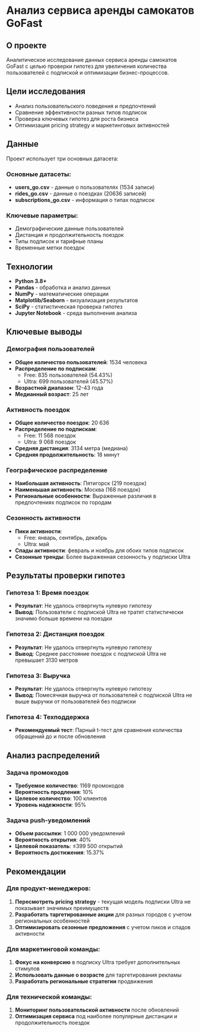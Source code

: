 # Анализ сервиса аренды самокатов GoFast

##  О проекте

Аналитическое исследование данных сервиса аренды самокатов GoFast с целью проверки гипотез для увеличения количества пользователей с подпиской и оптимизации бизнес-процессов.

##  Цели исследования

- Анализ пользовательского поведения и предпочтений
- Сравнение эффективности разных типов подписок
- Проверка ключевых гипотез для роста бизнеса
- Оптимизация pricing strategy и маркетинговых активностей

##  Данные

Проект использует три основных датасета:

### Основные датасеты:
- **users_go.csv** - данные о пользователях (1534 записи)
- **rides_go.csv** - данные о поездках (20636 записей)  
- **subscriptions_go.csv** - информация о типах подписок

### Ключевые параметры:
- Демографические данные пользователей
- Дистанция и продолжительность поездок
- Типы подписок и тарифные планы
- Временные метки поездок

##  Технологии

- **Python 3.8+**
- **Pandas** - обработка и анализ данных
- **NumPy** - математические операции
- **Matplotlib/Seaborn** - визуализация результатов
- **SciPy** - статистическая проверка гипотез
- **Jupyter Notebook** - среда выполнения анализа

##  Ключевые выводы

### Демография пользователей
- **Общее количество пользователей**: 1534 человека
- **Распределение по подпискам**:
  - Free: 835 пользователей (54.43%)
  - Ultra: 699 пользователей (45.57%)
- **Возрастной диапазон**: 12-43 года
- **Медианный возраст**: 25 лет

### Активность поездок
- **Общее количество поездок**: 20 636
- **Распределение по подпискам**:
  - Free: 11 568 поездок
  - Ultra: 9 068 поездок
- **Средняя дистанция**: 3134 метра (медиана)
- **Средняя продолжительность**: 18 минут

### Географическое распределение
- **Наибольшая активность**: Пятигорск (219 поездок)
- **Наименьшая активность**: Москва (168 поездок)
- **Региональные особенности**: Выраженные различия в предпочтениях подписок по городам

### Сезонность активности
- **Пики активности**: 
  - Free: январь, сентябрь, декабрь
  - Ultra: май
- **Спады активности**: февраль и ноябрь для обоих типов подписок
- **Сезонные тренды**: Более выраженная сезонность у подписки Ultra

##  Результаты проверки гипотез

### Гипотеза 1: Время поездок
- **Результат**: Не удалось отвергнуть нулевую гипотезу
- **Вывод**: Пользователи с подпиской Ultra не тратят статистически значимо больше времени на поездки

### Гипотеза 2: Дистанция поездок  
- **Результат**: Не удалось отвергнуть нулевую гипотезу
- **Вывод**: Среднее расстояние поездок с подпиской Ultra не превышает 3130 метров

### Гипотеза 3: Выручка
- **Результат**: Не удалось отвергнуть нулевую гипотезу
- **Вывод**: Помесячная выручка от пользователей с подпиской Ultra не выше выручки от пользователей без подписки

### Гипотеза 4: Техподдержка
- **Рекомендуемый тест**: Парный t-тест для сравнения количества обращений до и после обновления

##  Анализ распределений

### Задача промокодов
- **Требуемое количество**: 1169 промокодов
- **Вероятность продления**: 10%
- **Целевое количество**: 100 клиентов
- **Уровень надежности**: 95%

### Задача push-уведомлений
- **Объем рассылки**: 1 000 000 уведомлений
- **Вероятность открытия**: 40%
- **Целевой показатель**: ≤399 500 открытий
- **Вероятность достижения**: 15.37%

##  Рекомендации

### Для продукт-менеджеров:
1. **Пересмотреть pricing strategy** - текущая модель подписки Ultra не показывает значимых преимуществ
2. **Разработать таргетированные акции** для разных городов с учетом региональных особенностей
3. **Оптимизировать сезонные предложения** с учетом пиков и спадов активности

### Для маркетинговой команды:
1. **Фокус на конверсию** в подписку Ultra требует дополнительных стимулов
2. **Использовать данные о возрасте** для таргетирования рекламы
3. **Разработать региональные стратегии** продвижения

### Для технической команды:
1. **Мониторинг пользовательской активности** после обновлений
2. **Оптимизация сервиса** под наиболее популярные дистанции и продолжительность поездок

